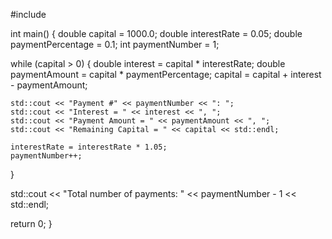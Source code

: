 
#include <iostream>

int main() {
  double capital = 1000.0;
  double interestRate = 0.05;
  double paymentPercentage = 0.1;
  int paymentNumber = 1;
  
  while (capital > 0) {
    double interest = capital * interestRate;
    double paymentAmount = capital * paymentPercentage;
    capital = capital + interest - paymentAmount;
    
    std::cout << "Payment #" << paymentNumber << ": ";
    std::cout << "Interest = " << interest << ", ";
    std::cout << "Payment Amount = " << paymentAmount << ", ";
    std::cout << "Remaining Capital = " << capital << std::endl;
    
    interestRate = interestRate * 1.05;
    paymentNumber++;
  }
  
  std::cout << "Total number of payments: " << paymentNumber - 1 << std::endl;
  
  return 0;
}
